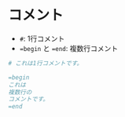 # コメント

- `#`: 1行コメント
- `=begin` と `=end`: 複数行コメント

```ruby
# これは1行コメントです。

=begin
これは
複数行の
コメントです。
=end
```